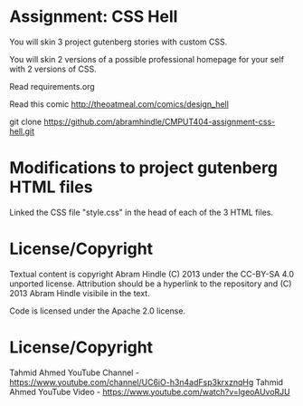 Assignment: CSS Hell
====================

You will skin 3 project gutenberg stories with custom CSS.

You will skin 2 versions of a possible professional homepage for your
self with 2 versions of CSS.

Read requirements.org

Read this comic http://theoatmeal.com/comics/design_hell

git clone https://github.com/abramhindle/CMPUT404-assignment-css-hell.git


Modifications to project gutenberg HTML files
====================
Linked the CSS file "style.css" in the head of each of the 3 HTML files.

License/Copyright
=================

Textual content is copyright Abram Hindle (C) 2013 under the CC-BY-SA
4.0 unported license. Attribution should be a hyperlink to the
repository and (C) 2013 Abram Hindle visibile in the text.

Code is licensed under the Apache 2.0 license.


License/Copyright
=================
Tahmid Ahmed YouTube Channel - https://www.youtube.com/channel/UC6iO-h3n4adFsp3krxznqHg
Tahmid Ahmed YouTube Video - https://www.youtube.com/watch?v=lgeoAUvoRJU